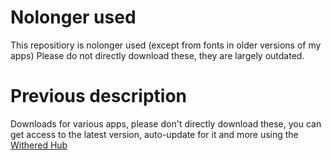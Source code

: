 # Nolonger used
This repositiory is nolonger used (except from fonts in older versions of my apps)
Please do not directly download these, they are largely outdated.

# Previous description
Downloads for various apps, please don't directly download these, you can get access to the latest version, auto-update for it and more using the [Withered Hub](https://withered.app/hub)
